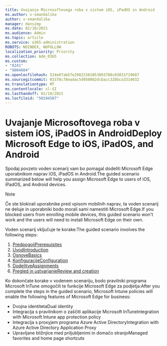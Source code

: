```yaml
---
title: Uvajanje Microsoftovega roba v sistem iOS, iPadOS in Android
ms.author: v-smandalika
author: v-smandalika
manager: dansimp
ms.date: 02/10/2021
ms.audience: Admin
ms.topic: article
ms.service: o365-administration
ROBOTS: NOINDEX, NOFOLLOW
localization_priority: Priority
ms.collection: Adm_O365
ms.custom:
- "8241"
- "9004604"
ms.openlocfilehash: 524e87ab57e29823361053093708c83831f19687
ms.sourcegitcommit: 03378c78eadac5d950802dcbacc328bca3314032
ms.translationtype: MT
ms.contentlocale: sl-SI
ms.lasthandoff: 02/10/2021
ms.locfileid: "50194587"
---
```

# <a name="deploy-microsoft-edge-to-ios-ipados-and-android"></a><span data-ttu-id="c97ef-102">Uvajanje Microsoftovega roba v sistem iOS, iPadOS in Android</span><span class="sxs-lookup"><span data-stu-id="c97ef-102">Deploy Microsoft Edge to iOS, iPadOS, and Android</span></span>

<span data-ttu-id="c97ef-103">Spodaj povzeto voden scenarij vam bo pomagal dodeliti Microsoft Edge uporabnikom naprav iOS, iPadOS in Android.</span><span class="sxs-lookup"><span data-stu-id="c97ef-103">The guided scenario summarized below will help you assign Microsoft Edge to users of iOS, iPadOS, and Android devices.</span></span>

> [!NOTE]
> <span data-ttu-id="c97ef-104">Če ste blokirali uporabnike pred vpisom mobilnih naprav, ta voden scenarij ne deluje in uporabniki bodo morali sami namestiti Microsoft Edge.</span><span class="sxs-lookup"><span data-stu-id="c97ef-104">If you blocked users from enrolling mobile devices, this guided scenario won't work and the users will need to install Microsoft Edge on their own.</span></span>

<span data-ttu-id="c97ef-105">Voden scenarij vključuje te korake:</span><span class="sxs-lookup"><span data-stu-id="c97ef-105">The guided scenario involves the following steps:</span></span>

1. [<span data-ttu-id="c97ef-106">Predpogoji</span><span class="sxs-lookup"><span data-stu-id="c97ef-106">Prerequisites</span></span>](https://docs.microsoft.com/mem/intune/fundamentals/guided-scenarios-edge#prerequisites)
2. [<span data-ttu-id="c97ef-107">Uvod</span><span class="sxs-lookup"><span data-stu-id="c97ef-107">Introduction</span></span>](https://docs.microsoft.com/mem/intune/fundamentals/guided-scenarios-edge#step-1---introduction)
3. [<span data-ttu-id="c97ef-108">Osnove</span><span class="sxs-lookup"><span data-stu-id="c97ef-108">Basics</span></span>](https://docs.microsoft.com/mem/intune/fundamentals/guided-scenarios-edge#step-2---basics)
4. [<span data-ttu-id="c97ef-109">Konfiguracije</span><span class="sxs-lookup"><span data-stu-id="c97ef-109">Configuration</span></span>](https://docs.microsoft.com/mem/intune/fundamentals/guided-scenarios-edge#step-3---configuration)
5. [<span data-ttu-id="c97ef-110">Dodelitve</span><span class="sxs-lookup"><span data-stu-id="c97ef-110">Assignments</span></span>](https://docs.microsoft.com/mem/intune/fundamentals/guided-scenarios-edge#step-4---assignments)
6. [<span data-ttu-id="c97ef-111">Pregled in ustvarjanje</span><span class="sxs-lookup"><span data-stu-id="c97ef-111">Review and creation</span></span>](https://docs.microsoft.com/mem/intune/fundamentals/guided-scenarios-edge#step-5---review--create)

<span data-ttu-id="c97ef-112">Ko dokončate korake v vodenem scenariju, bodo pravilniki programa Microsoft InTune omogočili te funkcije Microsoft Edge za podjetja:</span><span class="sxs-lookup"><span data-stu-id="c97ef-112">After you complete the steps in the guided scenario, Microsoft Intune policies will enable the following features of Microsoft Edge for business:</span></span>

- <span data-ttu-id="c97ef-113">Dvojna identiteta</span><span class="sxs-lookup"><span data-stu-id="c97ef-113">Dual identity</span></span>
- <span data-ttu-id="c97ef-114">Integracija s pravilnikom o zaščiti aplikacije Microsoft InTune</span><span class="sxs-lookup"><span data-stu-id="c97ef-114">Integration with Microsoft Intune app protection policy</span></span>
- <span data-ttu-id="c97ef-115">Integracija s proxyjem programa Azure Active Directory</span><span class="sxs-lookup"><span data-stu-id="c97ef-115">Integration with Azure Active Directory Application Proxy</span></span>
- <span data-ttu-id="c97ef-116">Upravljane bližnjice med priljubljenimi in domačo stranjo</span><span class="sxs-lookup"><span data-stu-id="c97ef-116">Managed favorites and home page shortcuts</span></span>
